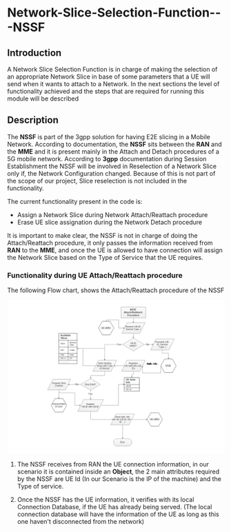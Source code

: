 # Network-Slice-Selection-Function---NSSF
## Introduction
A Network Slice Selection Function is in charge of making the selection of an appropriate Network Slice in base of some parameters that a UE will send when it wants to attach to a Network. In the next sections the level of functionality achieved and the steps that are required for running this module will be described

## Description
The <b>NSSF</b> is part of the 3gpp solution for having E2E slicing in a Mobile Network. According to documentation,
the <b>NSSF</b> sits between the <b>RAN</b> and the <b>MME</b> and it is present mainly in the Attach and Detach procedures of a 5G mobile network.
According to <b>3gpp</b> documentation during Session Establishment the NSSF will be involved in Reselection of a Network Slice only if, the Network Configuration changed. Because of this is not part of the scope of our project, Slice reselection is not included in the functionality.

The current functionality present in the code is:
- Assign a Network Slice during Network Attach/Reattach procedure
- Erase UE slice assignation during the Network Detach procedure

It is important to make clear, the NSSF is not in charge of doing the Attach/Reattach procedure, it only passes the information received from <b>RAN</b> to the <b>MME</b>, and once the UE is allowed to have connection will assign the Network Slice based on the Type of Service that the UE requires.

### Functionality during UE Attach/Reattach procedure
The following Flow chart, shows the Attach/Reattach procedure of the NSSF

![ALT text](/Images/NSSF_Attach.png "Flowchart of the Network Slice Selection Function")

1. The NSSF receives from RAN the UE connection information, in our scenario it is contained inside an <b>Object</b>, the 2 main attributes required by the NSSF are UE Id (In our Scenario is the IP of the machine) and the Type of service.

2. Once the NSSF has the UE information, it verifies with its local Connection Database, if the UE has already being served. (The local connection database will have the information of the UE as long as this one haven't disconnected from the network)
